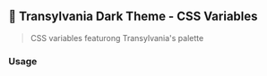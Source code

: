 ## 🦇 Transylvania Dark Theme - CSS Variables

> CSS variables featurong Transylvania's palette

### Usage